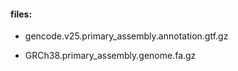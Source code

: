 #### files:

- gencode.v25.primary_assembly.annotation.gtf.gz

- GRCh38.primary_assembly.genome.fa.gz
